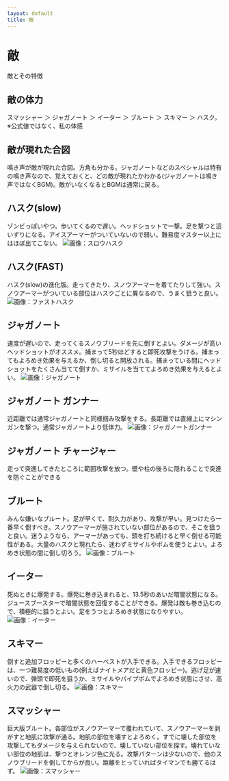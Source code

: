 ```yaml
---
layout: default
title: 敵
---
```

# 敵
敵とその特徴

## 敵の体力
スマッシャー ＞ ジャガノート ＞ イーター ＞ ブルート ＞ スキマー ＞ ハスク。 ※公式値ではなく、私の体感

## 敵が現れた合図
鳴き声が敵が現れた合図。方角も分かる。ジャガノートなどのスペシャルは特有の鳴き声なので、覚えておくと、どの敵が現れたかわかる(ジャガノートは鳴き声ではなくBGM)。敵がいなくなるとBGMは通常に戻る。

## ハスク(slow)
ゾンビっぽいやつ。歩いてくるので遅い。ヘッドショットで一撃。足を撃つと這いずりになる。アイスアーマーがついていないので弱い。難易度マスター以上にはほぼ出てこない。
![画像：スロウハスク](../images/ene_husk-slow.jpg)

## ハスク(FAST)
ハスク(slow)の進化版。走ってきたり、スノウアーマーを着てたりして強い。スノウアーマーがついている部位はハスクごとに異なるので、うまく狙うと良い。
![画像：ファストハスク](../images/ene_husk-fast.jpg)

## ジャガノート
速度が遅いので、走ってくるスノウブリードを先に倒すとよい。ダメージが高いヘッドショットがオススメ。捕まって5秒ほどすると即死攻撃をうける。捕まってもよろめき効果を与えるか、倒し切ると開放される。捕まっている間にヘッドショットをたくさん当てて倒すか、ミサイルを当ててよろめき効果を与えるとよい。
![画像：ジャガノート](../images/ene_jugg.jpg)

## ジャガノート ガンナー
近距離では通常ジャガノートと同様掴み攻撃をする。長距離では直線上にマシンガンを撃つ。通常ジャガノートより低体力。
![画像：ジャガノートガンナー](../images/ene_jugg_gun.webp)

## ジャガノート チャージャー
走って突進してきたところに範囲攻撃を放つ。壁や柱の後ろに隠れることで突進を防ぐことができる

## ブルート
みんな嫌いなブルート。足が早くて、耐久力があり、攻撃が早い。見つけたら一番早く倒すべき。スノウアーマーが施されていない部位があるので、そこを狙うと良い。迷うようなら、アーマーがあっても、頭を打ち続けると早く倒せる可能性がある。大量のハスクと現れたら、迷わずミサイルやボムを使うとよい。よろめき状態の間に倒し切ろう。
![画像：ブルート](../images/ene_brute.jpg)

## イーター
死ぬときに爆発する。爆発に巻き込まれると、13.5秒のあいだ暗闇状態になる。ジュースブースターで暗闇状態を回復することができる。爆発は敵も巻き込むので、積極的に狙うとよい。足をうつとよろめき状態になりやすい。
![画像：イーター](../images/ene_eater.jpg)

## スキマー
倒すと追加フロッピーと多くのハーベストが入手できる。入手できるフロッピーは、一つ難易度の低いもの(例えばナイトメアだと黄色フロッピー)。逃げ足が速いので、弾頭で即死を狙うか、ミサイルやパイプボムでよろめき状態にさせ、高火力の武器で倒し切る。
![画像：スキマー](../images/ene_skimmer.jpg)

## スマッシャー
巨大版ブルート。各部位がスノウアーマーで覆われていて、スノウアーマーを剥がすと地肌に攻撃が通る。地肌の部位を壊すとよろめく。すでに壊した部位を攻撃してもダメージを与えられないので、壊していない部位を探す。壊れていない部位の地肌は、撃つとオレンジ色に光る。攻撃パターンは少ないので、他のスノウブリードを倒してからが良い。距離をとっていればタイマンでも勝てるはず。
![画像：スマッシャー](../images/ene_smasher.jpg)
